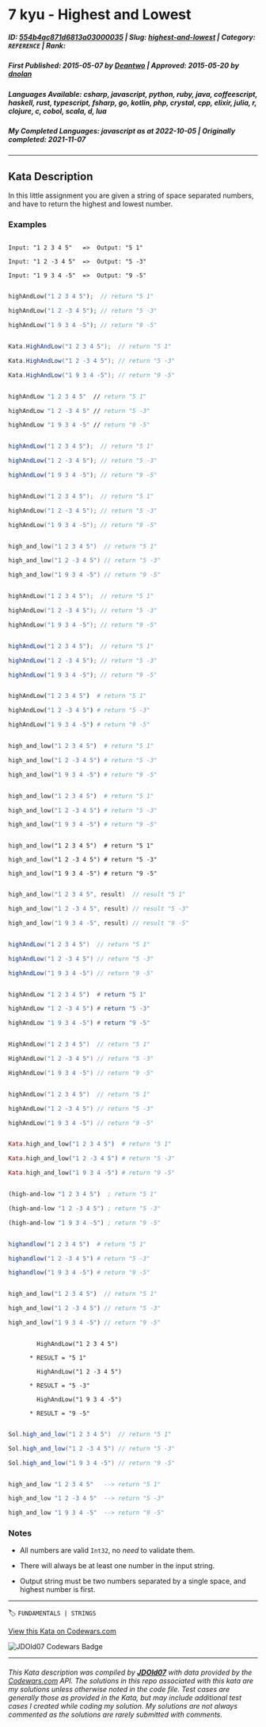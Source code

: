 # 7 kyu - Highest and Lowest

##### **ID**: [554b4ac871d6813a03000035](https://www.codewars.com/kata/554b4ac871d6813a03000035) | **Slug**: [highest-and-lowest](https://www.codewars.com/kata/554b4ac871d6813a03000035) | **Category**: `REFERENCE` | **Rank**: <span style="color:white">7 kyu</span>

##### **First Published**: 2015-05-07 ***by*** [Deantwo](https://www.codewars.com/users/Deantwo) | **Approved**: 2015-05-20 ***by*** [dnolan](https://www.codewars.com/users/dnolan)

##### **Languages Available**: csharp, javascript, python, ruby, java, coffeescript, haskell, rust, typescript, fsharp, go, kotlin, php, crystal, cpp, elixir, julia, r, clojure, c, cobol, scala, d, lua

##### **My Completed Languages**: javascript ***as at*** 2022-10-05 | **Originally completed**: 2021-11-07

---

## Kata Description


In this little assignment you are given a string of space separated numbers, and have to return the highest and lowest number.



### Examples



``` text

Input: "1 2 3 4 5"   =>  Output: "5 1"

Input: "1 2 -3 4 5"  =>  Output: "5 -3"

Input: "1 9 3 4 -5"  =>  Output: "9 -5"

```

```php

highAndLow("1 2 3 4 5");  // return "5 1"

highAndLow("1 2 -3 4 5"); // return "5 -3"

highAndLow("1 9 3 4 -5"); // return "9 -5"

```

```csharp

Kata.HighAndLow("1 2 3 4 5");  // return "5 1"

Kata.HighAndLow("1 2 -3 4 5"); // return "5 -3"

Kata.HighAndLow("1 9 3 4 -5"); // return "9 -5"

```

```fsharp

highAndLow "1 2 3 4 5"  // return "5 1"

highAndLow "1 2 -3 4 5" // return "5 -3"

highAndLow "1 9 3 4 -5" // return "9 -5"

```

```javascript

highAndLow("1 2 3 4 5");  // return "5 1"

highAndLow("1 2 -3 4 5"); // return "5 -3"

highAndLow("1 9 3 4 -5"); // return "9 -5"

```

```d

highAndLow("1 2 3 4 5");  // return "5 1"

highAndLow("1 2 -3 4 5"); // return "5 -3"

highAndLow("1 9 3 4 -5"); // return "9 -5"

```

```c

high_and_low("1 2 3 4 5")  // return "5 1"

high_and_low("1 2 -3 4 5") // return "5 -3"

high_and_low("1 9 3 4 -5") // return "9 -5"

```

```cpp

highAndLow("1 2 3 4 5");  // return "5 1"

highAndLow("1 2 -3 4 5"); // return "5 -3"

highAndLow("1 9 3 4 -5"); // return "9 -5"

```

```typescript

highAndLow("1 2 3 4 5");  // return "5 1"

highAndLow("1 2 -3 4 5"); // return "5 -3"

highAndLow("1 9 3 4 -5"); // return "9 -5"

```

```coffeescript

highAndLow("1 2 3 4 5")  # return "5 1"

highAndLow("1 2 -3 4 5") # return "5 -3"

highAndLow("1 9 3 4 -5") # return "9 -5"

```

```python

high_and_low("1 2 3 4 5")  # return "5 1"

high_and_low("1 2 -3 4 5") # return "5 -3"

high_and_low("1 9 3 4 -5") # return "9 -5"

```

```ruby

high_and_low("1 2 3 4 5")  # return "5 1"

high_and_low("1 2 -3 4 5") # return "5 -3"

high_and_low("1 9 3 4 -5") # return "9 -5"

```

```crystal

high_and_low("1 2 3 4 5")  # return "5 1"

high_and_low("1 2 -3 4 5") # return "5 -3"

high_and_low("1 9 3 4 -5") # return "9 -5"

```

```c

high_and_low("1 2 3 4 5", result)  // result "5 1"

high_and_low("1 2 -3 4 5", result) // result "5 -3"

high_and_low("1 9 3 4 -5", result) // result "9 -5"

```

```java

highAndLow("1 2 3 4 5")  // return "5 1"

highAndLow("1 2 -3 4 5") // return "5 -3"

highAndLow("1 9 3 4 -5") // return "9 -5"

```

```haskell

highAndLow "1 2 3 4 5")  # return "5 1"

highAndLow "1 2 -3 4 5") # return "5 -3"

highAndLow "1 9 3 4 -5") # return "9 -5"

```

```go

HighAndLow("1 2 3 4 5")  // return "5 1"

HighAndLow("1 2 -3 4 5") // return "5 -3"

HighAndLow("1 9 3 4 -5") // return "9 -5"

```

```kotlin

highAndLow("1 2 3 4 5")  // return "5 1"

highAndLow("1 2 -3 4 5") // return "5 -3"

highAndLow("1 9 3 4 -5") // return "9 -5"

```

```elixir

Kata.high_and_low("1 2 3 4 5")  # return "5 1"

Kata.high_and_low("1 2 -3 4 5") # return "5 -3"

Kata.high_and_low("1 9 3 4 -5") # return "9 -5"

```

```clojure

(high-and-low "1 2 3 4 5")  ; return "5 1"

(high-and-low "1 2 -3 4 5") ; return "5 -3"

(high-and-low "1 9 3 4 -5") ; return "9 -5"

```

```julia

highandlow("1 2 3 4 5")  # return "5 1"

highandlow("1 2 -3 4 5") # return "5 -3"

highandlow("1 9 3 4 -5") # return "9 -5"

```

```rust

high_and_low("1 2 3 4 5")  // return "5 1"

high_and_low("1 2 -3 4 5") // return "5 -3"

high_and_low("1 9 3 4 -5") // return "9 -5"

```

```cobol

        HighAndLow("1 2 3 4 5")

      * RESULT = "5 1"

        HighAndLow("1 2 -3 4 5")

      * RESULT = "5 -3"

        HighAndLow("1 9 3 4 -5")

      * RESULT = "9 -5"

```

```scala

Sol.high_and_low("1 2 3 4 5")  // return "5 1"

Sol.high_and_low("1 2 -3 4 5") // return "5 -3"

Sol.high_and_low("1 9 3 4 -5") // return "9 -5"

```

```lua

high_and_low "1 2 3 4 5"   --> return "5 1"

high_and_low "1 2 -3 4 5"  --> return "5 -3"

high_and_low "1 9 3 4 -5"  --> return "9 -5"

```



### Notes



- All numbers are valid ```Int32```, no *need* to validate them.

- There will always be at least one number in the input string.

- Output string must be two numbers separated by a single space, and highest number is first.



---


🏷 `FUNDAMENTALS | STRINGS`


[View this Kata on Codewars.com](https://www.codewars.com/kata/554b4ac871d6813a03000035)

![](https://www.codewars.com/users/jdold07/badges/large "JDOld07 Codewars Badge")

---

###### *This Kata description was compiled by [**JDOld07**](https://tpstech.dev) with data provided by the [Codewars.com](https://www.codewars.com) API.  The solutions in this repo associated with this kata are my solutions unless otherwise noted in the code file.  Test cases are generally those as provided in the Kata, but may include additional test cases I created while coding my solution.  My solutions are not always commented as the solutions are rarely submitted with comments.*
